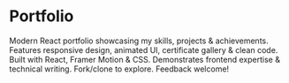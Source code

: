 # Portfolio
Modern React portfolio showcasing my skills, projects &amp; achievements. Features responsive design, animated UI, certificate gallery &amp; clean code. Built with React, Framer Motion &amp; CSS. Demonstrates frontend expertise &amp; technical writing. Fork/clone to explore. Feedback welcome!
